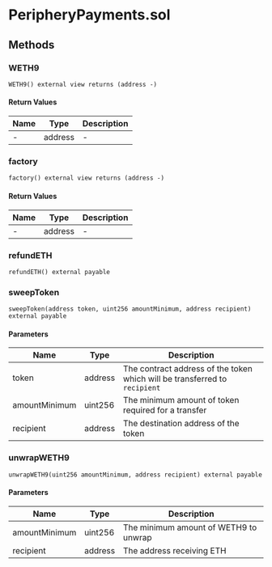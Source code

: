 
# PeripheryPayments.sol

    

    
## Methods
### WETH9
```solidity
WETH9() external view returns (address -)
```

            

            
#### Return Values

| Name | Type | Description |
|---|---|---|
| - | address | - |

### factory
```solidity
factory() external view returns (address -)
```

            

            
#### Return Values

| Name | Type | Description |
|---|---|---|
| - | address | - |

### refundETH
```solidity
refundETH() external payable
```

            

            
### sweepToken
```solidity
sweepToken(address token, uint256 amountMinimum, address recipient) external payable
```

            

            
#### Parameters

| Name | Type | Description |
|---|---|---|
| token | address | The contract address of the token which will be transferred to `recipient` |
| amountMinimum | uint256 | The minimum amount of token required for a transfer |
| recipient | address | The destination address of the token |

### unwrapWETH9
```solidity
unwrapWETH9(uint256 amountMinimum, address recipient) external payable
```

            

            
#### Parameters

| Name | Type | Description |
|---|---|---|
| amountMinimum | uint256 | The minimum amount of WETH9 to unwrap |
| recipient | address | The address receiving ETH |


